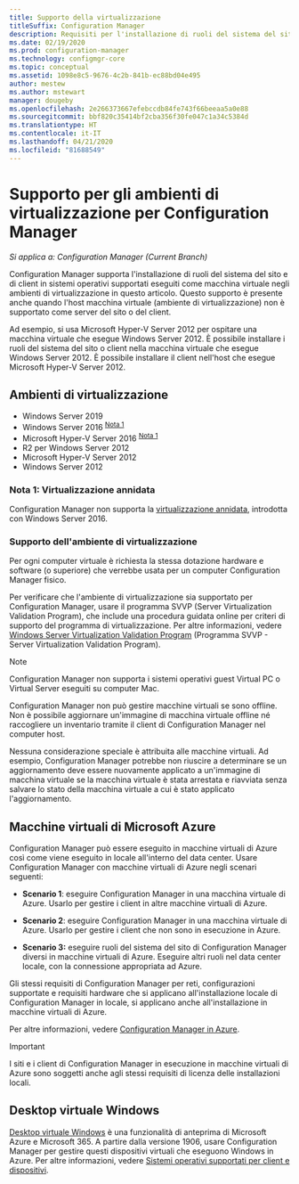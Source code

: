 ```yaml
---
title: Supporto della virtualizzazione
titleSuffix: Configuration Manager
description: Requisiti per l'installazione di ruoli del sistema del sito e dei client di Configuration Manager in un ambiente di virtualizzazione.
ms.date: 02/19/2020
ms.prod: configuration-manager
ms.technology: configmgr-core
ms.topic: conceptual
ms.assetid: 1098e8c5-9676-4c2b-841b-ec88bd04e495
author: mestew
ms.author: mstewart
manager: dougeby
ms.openlocfilehash: 2e266373667efebccdb84fe743f66beeaa5a0e88
ms.sourcegitcommit: bbf820c35414bf2cba356f30fe047c1a34c5384d
ms.translationtype: HT
ms.contentlocale: it-IT
ms.lasthandoff: 04/21/2020
ms.locfileid: "81688549"
---
```

# <a name="support-for-virtualization-environments-with-configuration-manager"></a>Supporto per gli ambienti di virtualizzazione per Configuration Manager

*Si applica a: Configuration Manager (Current Branch)*

Configuration Manager supporta l'installazione di ruoli del sistema del sito e di client in sistemi operativi supportati eseguiti come macchina virtuale negli ambienti di virtualizzazione in questo articolo. Questo supporto è presente anche quando l'host macchina virtuale (ambiente di virtualizzazione) non è supportato come server del sito o del client.  

Ad esempio, si usa Microsoft Hyper-V Server 2012 per ospitare una macchina virtuale che esegue Windows Server 2012. È possibile installare i ruoli del sistema del sito o client nella macchina virtuale che esegue Windows Server 2012. È possibile installare il client nell'host che esegue Microsoft Hyper-V Server 2012.  

## <a name="virtualization-environments"></a>Ambienti di virtualizzazione

- Windows Server 2019  
- Windows Server 2016 <sup>[Nota 1](#bkmk_note1)</sup>  
- Microsoft Hyper-V Server 2016 <sup>[Nota 1](#bkmk_note1)</sup>  
- R2 per Windows Server 2012  
- Microsoft Hyper-V Server 2012  
- Windows Server 2012  

### <a name="note-1-nested-virtualization"></a><a name="bkmk_note1"></a> Nota 1: Virtualizzazione annidata

Configuration Manager non supporta la [virtualizzazione annidata](https://docs.microsoft.com/windows-server/virtualization/hyper-v/What-s-new-in-Hyper-V-on-Windows#nested-virtualization-new), introdotta con Windows Server 2016.

### <a name="virtualization-environment-support"></a>Supporto dell'ambiente di virtualizzazione

Per ogni computer virtuale è richiesta la stessa dotazione hardware e software (o superiore) che verrebbe usata per un computer Configuration Manager fisico.  

Per verificare che l'ambiente di virtualizzazione sia supportato per Configuration Manager, usare il programma SVVP (Server Virtualization Validation Program), che include una procedura guidata online per criteri di supporto del programma di virtualizzazione. Per altre informazioni, vedere [Windows Server Virtualization Validation Program](https://www.windowsservercatalog.com/svvp.aspx) (Programma SVVP - Server Virtualization Validation Program).  

> [!NOTE]  
> Configuration Manager non supporta i sistemi operativi guest Virtual PC o Virtual Server eseguiti su computer Mac.  

Configuration Manager non può gestire macchine virtuali se sono offline. Non è possibile aggiornare un'immagine di macchina virtuale offline né raccogliere un inventario tramite il client di Configuration Manager nel computer host.  

Nessuna considerazione speciale è attribuita alle macchine virtuali. Ad esempio, Configuration Manager potrebbe non riuscire a determinare se un aggiornamento deve essere nuovamente applicato a un'immagine di macchina virtuale se la macchina virtuale è stata arrestata e riavviata senza salvare lo stato della macchina virtuale a cui è stato applicato l'aggiornamento.  

##  <a name="microsoft-azure-virtual-machines"></a><a name="bkmk_Azure"></a> Macchine virtuali di Microsoft Azure  

Configuration Manager può essere eseguito in macchine virtuali di Azure così come viene eseguito in locale all'interno del data center. Usare Configuration Manager con macchine virtuali di Azure negli scenari seguenti:  

- **Scenario 1**: eseguire Configuration Manager in una macchina virtuale di Azure. Usarlo per gestire i client in altre macchine virtuali di Azure.  

- **Scenario 2**: eseguire Configuration Manager in una macchina virtuale di Azure. Usarlo per gestire i client che non sono in esecuzione in Azure.  

- **Scenario 3:** eseguire ruoli del sistema del sito di Configuration Manager diversi in macchine virtuali di Azure. Eseguire altri ruoli nel data center locale, con la connessione appropriata ad Azure.  

Gli stessi requisiti di Configuration Manager per reti, configurazioni supportate e requisiti hardware che si applicano all'installazione locale di Configuration Manager in locale, si applicano anche all'installazione in macchine virtuali di Azure.  

Per altre informazioni, vedere [Configuration Manager in Azure](../../understand/configuration-manager-on-azure.md).

> [!IMPORTANT]  
> I siti e i client di Configuration Manager in esecuzione in macchine virtuali di Azure sono soggetti anche agli stessi requisiti di licenza delle installazioni locali.  

## <a name="windows-virtual-desktop"></a>Desktop virtuale Windows

[Desktop virtuale Windows](https://docs.microsoft.com/azure/virtual-desktop/) è una funzionalità di anteprima di Microsoft Azure e Microsoft 365. A partire dalla versione 1906, usare Configuration Manager per gestire questi dispositivi virtuali che eseguono Windows in Azure. Per altre informazioni, vedere [Sistemi operativi supportati per client e dispositivi](supported-operating-systems-for-clients-and-devices.md).
